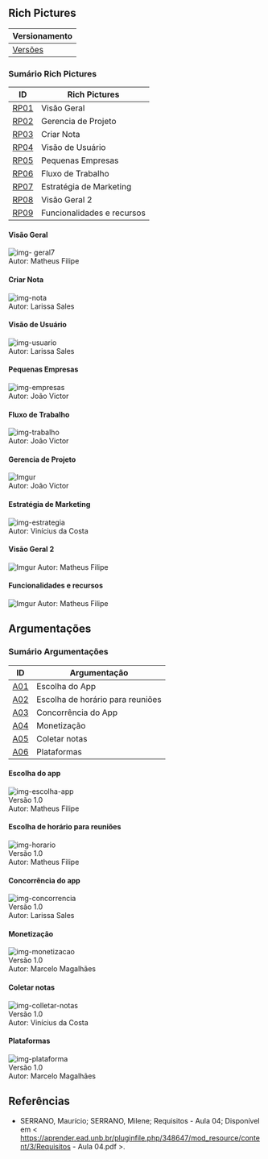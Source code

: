 

## Rich Pictures 


|Versionamento|
|-------|
|[Versões](https://requisitos-2018-2-evernote.github.io/Evernote/Pre-Rastreabilidade-versões) |


### Sumário Rich Pictures

| ID | Rich Pictures |
|----|------|
| [RP01](https://requisitos-2018-2-evernote.github.io/Evernote/Pre-Rastreabilidade/#visao-geral) | Visão Geral |
| [RP02](https://requisitos-2018-2-evernote.github.io/Evernote/Pre-Rastreabilidade/#Gerencia-de-Projeto) | Gerencia de Projeto |
| [RP03](https://requisitos-2018-2-evernote.github.io/Evernote/Pre-Rastreabilidade/#criar-nota) | Criar Nota |
| [RP04](https://requisitos-2018-2-evernote.github.io/Evernote/Pre-Rastreabilidade/#visao-de-usuario) | Visão de Usuário |
| [RP05](https://requisitos-2018-2-evernote.github.io/Evernote/Pre-Rastreabilidade/#pequenas-empresas) | Pequenas Empresas |
| [RP06](https://requisitos-2018-2-evernote.github.io/Evernote/Pre-Rastreabilidade/#fluxo-de-trabalho) | Fluxo de Trabalho |
| [RP07](https://requisitos-2018-2-evernote.github.io/Evernote/Pre-Rastreabilidade/#estrategia-de-marketing) | Estratégia de Marketing |
| [RP08](https://requisitos-2018-2-evernote.github.io/Evernote/Pre-Rastreabilidade/#visao-geral-2) | Visão Geral 2 |
| [RP09](https://requisitos-2018-2-evernote.github.io/Evernote/Pre-Rastreabilidade/#funcionalidades-e-recursos) | Funcionalidades e recursos |


#### Visão Geral


![img- geral7](https://i.imgur.com/FTEbY1r.png)  
Autor: Matheus Filipe

#### Criar Nota
![img-nota](https://i.imgur.com/hlg0A52.jpg)  
Autor: Larissa Sales

#### Visão de Usuário
![img-usuario](https://i.imgur.com/meMKqdW.png)  
Autor: Larissa Sales

#### Pequenas Empresas
![img-empresas](https://i.imgur.com/0Acz1pW.png)  
Autor: João Victor

#### Fluxo de Trabalho
![img-trabalho](https://i.imgur.com/IT3rbkp.png)  
Autor: João Victor

#### Gerencia de Projeto 
![Imgur](https://i.imgur.com/xG0exrC.jpg)  
Autor: João Victor

#### Estratégia de Marketing
![img-estrategia](https://i.imgur.com/bxVk8xA.jpg)  
Autor: Vinícius da Costa

#### Visão Geral 2
![Imgur](https://i.imgur.com/9jMq9Wu.jpg)
Autor: Matheus Filipe

#### Funcionalidades e recursos
![Imgur](https://i.imgur.com/RIHuQF0.jpg)
Autor: Matheus Filipe

## Argumentações

### Sumário Argumentações

| ID | Argumentação |
|----|------|
| [A01](https://requisitos-2018-2-evernote.github.io/Evernote/Pre-Rastreabilidade/#escolha-do-app) | Escolha do App |
| [A02](https://requisitos-2018-2-evernote.github.io/Evernote/Pre-Rastreabilidade/#escolha-de-horario-para-reunioes) | Escolha de horário para reuniões |
| [A03](https://requisitos-2018-2-evernote.github.io/Evernote/Pre-Rastreabilidade/#concorrencia-do-app) | Concorrência do App |
| [A04](https://requisitos-2018-2-evernote.github.io/Evernote/Pre-Rastreabilidade/#monetizacao) | Monetização |
| [A05](https://requisitos-2018-2-evernote.github.io/Evernote/Pre-Rastreabilidade/#coletar-notas) | Coletar notas |
| [A06](https://requisitos-2018-2-evernote.github.io/Evernote/Pre-Rastreabilidade/#plataformas) | Plataformas |


#### Escolha do app
![img-escolha-app](https://i.imgur.com/9TZdzhW.png)  
Versão 1.0  
Autor: Matheus Filipe

#### Escolha de horário para reuniões
![img-horario](https://i.imgur.com/ej1RfzS.png)  
Versão 1.0  
Autor: Matheus Filipe

#### Concorrência do app
![img-concorrencia](https://i.imgur.com/GkpJSVi.png)  
Versão 1.0  
Autor: Larissa Sales

#### Monetização
![img-monetizacao](https://i.imgur.com/vspLN9l.png)  
Versão 1.0  
Autor: Marcelo Magalhães

#### Coletar notas
![img-colletar-notas](https://i.imgur.com/ClPAwfQ.jpg)  
Versão 1.0  
Autor: Vinícius da Costa

#### Plataformas
![img-plataforma](https://imgur.com/VaZO1Mc.png)  
Versão 1.0  
Autor: Marcelo Magalhães

## Referências

 * SERRANO, Maurício; SERRANO, Milene; Requisitos - Aula 04; Disponível em < https://aprender.ead.unb.br/pluginfile.php/348647/mod_resource/content/3/Requisitos - Aula 04.pdf >.